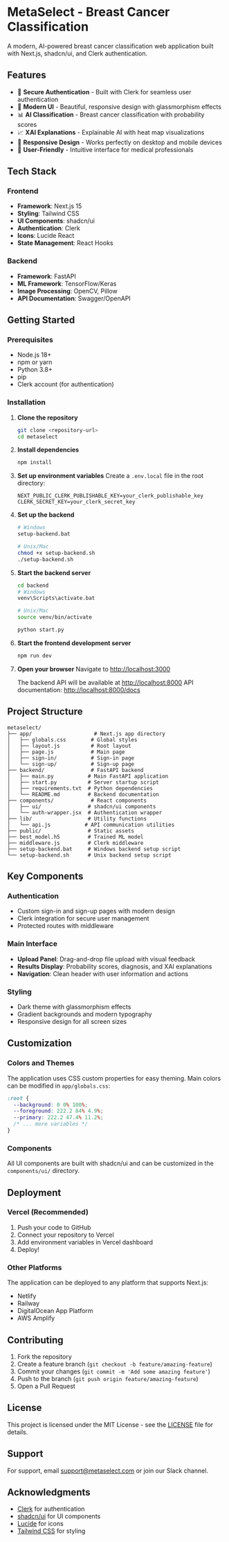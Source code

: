 # MetaSelect - Breast Cancer Classification

A modern, AI-powered breast cancer classification web application built with Next.js, shadcn/ui, and Clerk authentication.

## Features

- 🔐 **Secure Authentication** - Built with Clerk for seamless user authentication
- 🎨 **Modern UI** - Beautiful, responsive design with glassmorphism effects
- 📊 **AI Classification** - Breast cancer classification with probability scores
- 📈 **XAI Explanations** - Explainable AI with heat map visualizations
- 📱 **Responsive Design** - Works perfectly on desktop and mobile devices
- 🎯 **User-Friendly** - Intuitive interface for medical professionals

## Tech Stack

### Frontend
- **Framework**: Next.js 15
- **Styling**: Tailwind CSS
- **UI Components**: shadcn/ui
- **Authentication**: Clerk
- **Icons**: Lucide React
- **State Management**: React Hooks

### Backend
- **Framework**: FastAPI
- **ML Framework**: TensorFlow/Keras
- **Image Processing**: OpenCV, Pillow
- **API Documentation**: Swagger/OpenAPI

## Getting Started

### Prerequisites

- Node.js 18+ 
- npm or yarn
- Python 3.8+
- pip
- Clerk account (for authentication)

### Installation

1. **Clone the repository**
   ```bash
   git clone <repository-url>
   cd metaselect
   ```

2. **Install dependencies**
   ```bash
   npm install
   ```

3. **Set up environment variables**
   Create a `.env.local` file in the root directory:
   ```env
   NEXT_PUBLIC_CLERK_PUBLISHABLE_KEY=your_clerk_publishable_key
   CLERK_SECRET_KEY=your_clerk_secret_key
   ```

4. **Set up the backend**
   ```bash
   # Windows
   setup-backend.bat
   
   # Unix/Mac
   chmod +x setup-backend.sh
   ./setup-backend.sh
   ```

5. **Start the backend server**
   ```bash
   cd backend
   # Windows
   venv\Scripts\activate.bat
   
   # Unix/Mac
   source venv/bin/activate
   
   python start.py
   ```

6. **Start the frontend development server**
   ```bash
   npm run dev
   ```

7. **Open your browser**
   Navigate to [http://localhost:3000](http://localhost:3000)
   
   The backend API will be available at [http://localhost:8000](http://localhost:8000)
   API documentation: [http://localhost:8000/docs](http://localhost:8000/docs)

## Project Structure

```
metaselect/
├── app/                    # Next.js app directory
│   ├── globals.css        # Global styles
│   ├── layout.js          # Root layout
│   ├── page.js            # Main page
│   ├── sign-in/           # Sign-in page
│   └── sign-up/           # Sign-up page
├── backend/               # FastAPI backend
│   ├── main.py           # Main FastAPI application
│   ├── start.py          # Server startup script
│   ├── requirements.txt  # Python dependencies
│   └── README.md         # Backend documentation
├── components/            # React components
│   ├── ui/               # shadcn/ui components
│   └── auth-wrapper.jsx  # Authentication wrapper
├── lib/                  # Utility functions
│   └── api.js           # API communication utilities
├── public/               # Static assets
├── best_model.h5         # Trained ML model
├── middleware.js         # Clerk middleware
├── setup-backend.bat     # Windows backend setup script
└── setup-backend.sh      # Unix backend setup script
```

## Key Components

### Authentication
- Custom sign-in and sign-up pages with modern design
- Clerk integration for secure user management
- Protected routes with middleware

### Main Interface
- **Upload Panel**: Drag-and-drop file upload with visual feedback
- **Results Display**: Probability scores, diagnosis, and XAI explanations
- **Navigation**: Clean header with user information and actions

### Styling
- Dark theme with glassmorphism effects
- Gradient backgrounds and modern typography
- Responsive design for all screen sizes

## Customization

### Colors and Themes
The application uses CSS custom properties for easy theming. Main colors can be modified in `app/globals.css`:

```css
:root {
  --background: 0 0% 100%;
  --foreground: 222.2 84% 4.9%;
  --primary: 222.2 47.4% 11.2%;
  /* ... more variables */
}
```

### Components
All UI components are built with shadcn/ui and can be customized in the `components/ui/` directory.

## Deployment

### Vercel (Recommended)

1. Push your code to GitHub
2. Connect your repository to Vercel
3. Add environment variables in Vercel dashboard
4. Deploy!

### Other Platforms

The application can be deployed to any platform that supports Next.js:
- Netlify
- Railway
- DigitalOcean App Platform
- AWS Amplify

## Contributing

1. Fork the repository
2. Create a feature branch (`git checkout -b feature/amazing-feature`)
3. Commit your changes (`git commit -m 'Add some amazing feature'`)
4. Push to the branch (`git push origin feature/amazing-feature`)
5. Open a Pull Request

## License

This project is licensed under the MIT License - see the [LICENSE](LICENSE) file for details.

## Support

For support, email support@metaselect.com or join our Slack channel.

## Acknowledgments

- [Clerk](https://clerk.com) for authentication
- [shadcn/ui](https://ui.shadcn.com) for UI components
- [Lucide](https://lucide.dev) for icons
- [Tailwind CSS](https://tailwindcss.com) for styling
